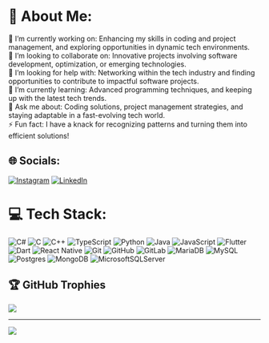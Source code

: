 # 💫 About Me:
🔭 I’m currently working on: Enhancing my skills in coding and project management, and exploring opportunities in dynamic tech environments.<br>
👯 I’m looking to collaborate on: Innovative projects involving software development, optimization, or emerging technologies.<br>
🤝 I’m looking for help with: Networking within the tech industry and finding opportunities to contribute to impactful software projects.<br>
🌱 I’m currently learning: Advanced programming techniques, and keeping up with the latest tech trends.<br>
💬 Ask me about: Coding solutions, project management strategies, and staying adaptable in a fast-evolving tech world.<br>
⚡ Fun fact: I have a knack for recognizing patterns and turning them into efficient solutions!<br>

## 🌐 Socials:
[![Instagram](https://img.shields.io/badge/Instagram-%23E4405F.svg?logo=Instagram&logoColor=white)](https://instagram.com/julian_piedra64) [![LinkedIn](https://img.shields.io/badge/LinkedIn-%230077B5.svg?logo=linkedin&logoColor=white)](https://linkedin.com/in/julian-piedra-89a494306) 

# 💻 Tech Stack:
![C#](https://img.shields.io/badge/c%23-%23239120.svg?style=plastic&logo=csharp&logoColor=white) ![C](https://img.shields.io/badge/c-%2300599C.svg?style=plastic&logo=c&logoColor=white) ![C++](https://img.shields.io/badge/c++-%2300599C.svg?style=plastic&logo=c%2B%2B&logoColor=white) ![TypeScript](https://img.shields.io/badge/typescript-%23007ACC.svg?style=plastic&logo=typescript&logoColor=white) ![Python](https://img.shields.io/badge/python-3670A0?style=plastic&logo=python&logoColor=ffdd54) ![Java](https://img.shields.io/badge/java-%23ED8B00.svg?style=plastic&logo=openjdk&logoColor=white) ![JavaScript](https://img.shields.io/badge/javascript-%23323330.svg?style=plastic&logo=javascript&logoColor=%23F7DF1E) ![Flutter](https://img.shields.io/badge/Flutter-%2302569B.svg?style=plastic&logo=Flutter&logoColor=white) ![Dart](https://img.shields.io/badge/dart-%230175C2.svg?style=plastic&logo=dart&logoColor=white) ![React Native](https://img.shields.io/badge/react_native-%2320232a.svg?style=plastic&logo=react&logoColor=%2361DAFB) ![Git](https://img.shields.io/badge/git-%23F05033.svg?style=plastic&logo=git&logoColor=white) ![GitHub](https://img.shields.io/badge/github-%23121011.svg?style=plastic&logo=github&logoColor=white) ![GitLab](https://img.shields.io/badge/gitlab-%23181717.svg?style=plastic&logo=gitlab&logoColor=white) ![MariaDB](https://img.shields.io/badge/MariaDB-003545?style=plastic&logo=mariadb&logoColor=white) ![MySQL](https://img.shields.io/badge/mysql-4479A1.svg?style=plastic&logo=mysql&logoColor=white) ![Postgres](https://img.shields.io/badge/postgres-%23316192.svg?style=plastic&logo=postgresql&logoColor=white) ![MongoDB](https://img.shields.io/badge/MongoDB-%234ea94b.svg?style=plastic&logo=mongodb&logoColor=white) ![MicrosoftSQLServer](https://img.shields.io/badge/Microsoft%20SQL%20Server-CC2927?style=plastic&logo=microsoft%20sql%20server&logoColor=white)

## 🏆 GitHub Trophies
![](https://github-profile-trophy.vercel.app/?username=JulianPiedra&theme=tokyonight&no-frame=false&no-bg=true&margin-w=4)

---
[![](https://visitcount.itsvg.in/api?id=JulianPiedra&icon=0&color=0)](https://visitcount.itsvg.in)
